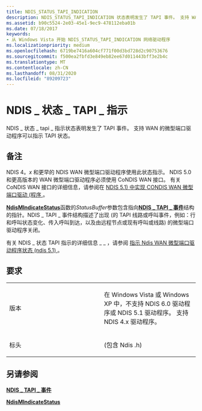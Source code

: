 ```yaml
---
title: NDIS_STATUS_TAPI_INDICATION
description: NDIS_STATUS_TAPI_INDICATION 状态表明发生了 TAPI 事件。 支持 WAN 的微型端口驱动程序可以指示 TAPI 状态。
ms.assetid: b90c5524-2e03-45e1-9ec9-478112eba01b
ms.date: 07/18/2017
keywords:
- 从 Windows Vista 开始 NDIS_STATUS_TAPI_INDICATION 网络驱动程序
ms.localizationpriority: medium
ms.openlocfilehash: 6719be7416a604cf771f00d3bd728d2c90753676
ms.sourcegitcommit: f500ea2fbfd3e849eb82ee67d011443bff3e2b4c
ms.translationtype: MT
ms.contentlocale: zh-CN
ms.lasthandoff: 08/31/2020
ms.locfileid: "89209723"
---
```

# <a name="ndis_status_tapi_indication"></a>NDIS \_ 状态 \_ TAPI \_ 指示


NDIS \_ 状态 \_ tapi \_ 指示状态表明发生了 TAPI 事件。 支持 WAN 的微型端口驱动程序可以指示 TAPI 状态。

<a name="remarks"></a>备注
-------

NDIS 4。*x* 和更早的 NDIS WAN 微型端口驱动程序使用此状态指示。 NDIS 5.0 和更高版本的 WAN 微型端口驱动程序必须使用 CoNDIS WAN 接口。 有关 CoNDIS WAN 接口的详细信息，请参阅在 [NDIS 5.1) 中实现 CONDIS WAN 微型端口驱动 (程序 ](/previous-versions/windows/hardware/network/ff546752(v=vs.85))。

[**NdisMIndicateStatus**](/previous-versions/windows/hardware/network/ff553538(v=vs.85))函数的*StatusBuffer*参数包含指向[**NDIS \_ TAPI \_ 事件**](/previous-versions/windows/hardware/network/ff558986(v=vs.85))结构的指针。NDIS \_ TAPI \_ 事件结构描述了出现 (的 TAPI 线路或呼叫事件，例如：行和呼叫状态变化、传入呼叫到达，以及由远程节点或现有呼叫或线路) 的微型端口驱动程序关闭。

有关 NDIS \_ 状态 TAPI 指示的详细信息 \_ \_ ，请参阅 [指示 Ndis WAN 微型端口驱动程序状态 (ndis 5.1) ](/previous-versions/windows/hardware/network/ff546867(v=vs.85))。

<a name="requirements"></a>要求
------------

<table>
<colgroup>
<col width="50%" />
<col width="50%" />
</colgroup>
<tbody>
<tr class="odd">
<td><p>版本</p></td>
<td><p>在 Windows Vista 或 Windows XP 中，不支持 NDIS 6.0 驱动程序或 NDIS 5.1 驱动程序。 支持 NDIS 4.x 驱动程序。</p></td>
</tr>
<tr class="even">
<td><p>标头</p></td>
<td> (包含 Ndis .h) </td>
</tr>
</tbody>
</table>

## <a name="see-also"></a>另请参阅


[**NDIS \_ TAPI \_ 事件**](/previous-versions/windows/hardware/network/ff558986(v=vs.85))

[**NdisMIndicateStatus**](/previous-versions/windows/hardware/network/ff553538(v=vs.85))

 

